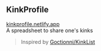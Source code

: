 ## KinkProfile
[kinkprofile.netlify.app](https://kinkprofile.netlify.app/)  
A spreadsheet to share one's kinks

> Inspired by [Goctionni/KinkList](https://github.com/Goctionni/KinkList)
